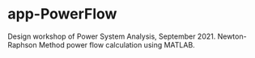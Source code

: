 # app-PowerFlow
Design workshop of Power System Analysis, September 2021. Newton-Raphson Method power flow calculation using MATLAB.

